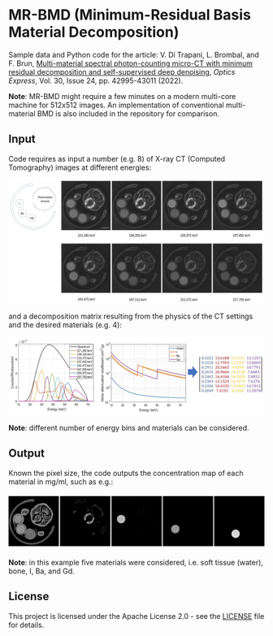# MR-BMD (Minimum-Residual Basis Material Decomposition)
Sample data and Python code for the article: V. Di Trapani, L. Brombal, and F. Brun, [Multi-material spectral photon-counting micro-CT with minimum residual decomposition and self-supervised deep denoising](https://doi.org/10.1364/OE.471439), *Optics Express*, Vol. 30, Issue 24, pp. 42995-43011 (2022).

**Note**: MR-BMD might require a few minutes on a modern multi-core machine for 512x512 images. An implementation of conventional multi-material BMD is also included in the repository for comparison.

## Input

Code requires as input a number (e.g. 8) of X-ray CT (Computed Tomography) images at different energies:

![](/doc/Figure1.jpg)

and a decomposition matrix resulting from the physics of the CT settings and the desired materials (e.g. 4):

![](/doc/Figure2.jpg)

**Note**: different number of energy bins and materials can be considered.

## Output

Known the pixel size, the code outputs the concentration map of each material in mg/ml, such as e.g.:

![](/doc/Figure3.jpg)

**Note**: in this example five materials were considered, i.e. soft tissue (water), bone, I, Ba, and Gd. 

## License
This project is licensed under the Apache License 2.0 - see the [LICENSE](LICENSE) file for details.

